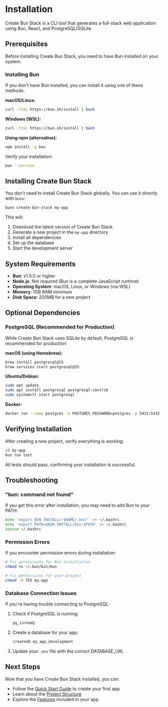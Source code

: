 # Installation

Create Bun Stack is a CLI tool that generates a full-stack web application using Bun, React, and PostgreSQL/SQLite.

## Prerequisites

Before installing Create Bun Stack, you need to have Bun installed on your system.

### Installing Bun

If you don't have Bun installed, you can install it using one of these methods:

**macOS/Linux:**
```bash
curl -fsSL https://bun.sh/install | bash
```

**Windows (WSL):**
```bash
curl -fsSL https://bun.sh/install | bash
```

**Using npm (alternative):**
```bash
npm install -g bun
```

Verify your installation:
```bash
bun --version
```

## Installing Create Bun Stack

You don't need to install Create Bun Stack globally. You can use it directly with `bunx`:

```bash
bunx create-bun-stack my-app
```

This will:
1. Download the latest version of Create Bun Stack
2. Generate a new project in the `my-app` directory
3. Install all dependencies
4. Set up the database
5. Start the development server

## System Requirements

- **Bun**: v1.0.0 or higher
- **Node.js**: Not required (Bun is a complete JavaScript runtime)
- **Operating System**: macOS, Linux, or Windows (via WSL)
- **Memory**: 1GB RAM minimum
- **Disk Space**: 200MB for a new project

## Optional Dependencies

### PostgreSQL (Recommended for Production)

While Create Bun Stack uses SQLite by default, PostgreSQL is recommended for production:

**macOS (using Homebrew):**
```bash
brew install postgresql@15
brew services start postgresql@15
```

**Ubuntu/Debian:**
```bash
sudo apt update
sudo apt install postgresql postgresql-contrib
sudo systemctl start postgresql
```

**Docker:**
```bash
docker run --name postgres -e POSTGRES_PASSWORD=postgres -p 5432:5432 -d postgres:15
```

## Verifying Installation

After creating a new project, verify everything is working:

```bash
cd my-app
bun run test
```

All tests should pass, confirming your installation is successful.

## Troubleshooting

### "bun: command not found"

If you get this error after installation, you may need to add Bun to your PATH:

```bash
echo 'export BUN_INSTALL="$HOME/.bun"' >> ~/.bashrc
echo 'export PATH=$BUN_INSTALL/bin:$PATH' >> ~/.bashrc
source ~/.bashrc
```

### Permission Errors

If you encounter permission errors during installation:

```bash
# Fix permissions for Bun installation
chmod +x ~/.bun/bin/bun

# Fix permissions for your project
chmod -R 755 my-app
```

### Database Connection Issues

If you're having trouble connecting to PostgreSQL:

1. Check if PostgreSQL is running:
   ```bash
   pg_isready
   ```

2. Create a database for your app:
   ```bash
   createdb my_app_development
   ```

3. Update your `.env` file with the correct DATABASE_URL

## Next Steps

Now that you have Create Bun Stack installed, you can:

- Follow the [Quick Start Guide](/docs/getting-started/quick-start) to create your first app
- Learn about the [Project Structure](/docs/guide/project-structure)
- Explore the [Features](/docs/features) included in your app
